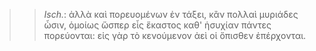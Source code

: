 

>>  *Isch.*: ἀλλὰ καὶ πορευομένων ἐν τάξει, κἂν πολλαὶ μυριάδες ὦσιν, ὁμοίως ὥσπερ εἷς ἕκαστος καθ' ἡσυχίαν πάντες πορεύονται: εἰς γὰρ τὸ κενούμενον ἀεὶ οἱ ὄπισθεν ἐπέρχονται.